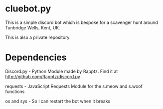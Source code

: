 # cluebot.py

This is a simple discord bot which is bespoke for a scavenger hunt around Tunbridge Wells, Kent, UK.

This is also a private repository.

# Dependencies

Discord.py - Python Module made by Rapptz. Find it at http://github.com/Rapptz/discord.py

requests - JavaScript Requests Module for the s.meow and s.woof functions

os and sys - So I can restart the bot when it breaks
